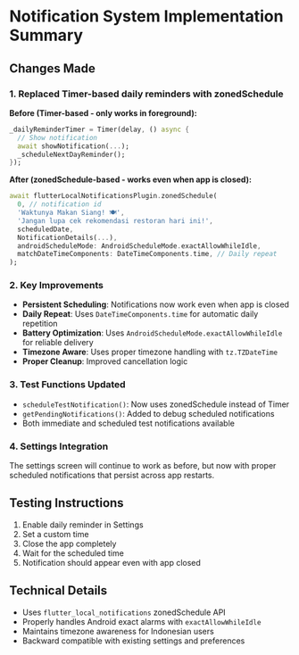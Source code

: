 # Notification System Implementation Summary

## Changes Made

### 1. Replaced Timer-based daily reminders with zonedSchedule

**Before (Timer-based - only works in foreground):**
```dart
_dailyReminderTimer = Timer(delay, () async {
  // Show notification
  await showNotification(...);
  _scheduleNextDayReminder();
});
```

**After (zonedSchedule-based - works even when app is closed):**
```dart
await flutterLocalNotificationsPlugin.zonedSchedule(
  0, // notification id
  'Waktunya Makan Siang! 🍽️',
  'Jangan lupa cek rekomendasi restoran hari ini!',
  scheduledDate,
  NotificationDetails(...),
  androidScheduleMode: AndroidScheduleMode.exactAllowWhileIdle,
  matchDateTimeComponents: DateTimeComponents.time, // Daily repeat
);
```

### 2. Key Improvements

- **Persistent Scheduling**: Notifications now work even when app is closed
- **Daily Repeat**: Uses `DateTimeComponents.time` for automatic daily repetition
- **Battery Optimization**: Uses `AndroidScheduleMode.exactAllowWhileIdle` for reliable delivery
- **Timezone Aware**: Uses proper timezone handling with `tz.TZDateTime`
- **Proper Cleanup**: Improved cancellation logic

### 3. Test Functions Updated

- `scheduleTestNotification()`: Now uses zonedSchedule instead of Timer
- `getPendingNotifications()`: Added to debug scheduled notifications
- Both immediate and scheduled test notifications available

### 4. Settings Integration

The settings screen will continue to work as before, but now with proper scheduled notifications that persist across app restarts.

## Testing Instructions

1. Enable daily reminder in Settings
2. Set a custom time
3. Close the app completely
4. Wait for the scheduled time
5. Notification should appear even with app closed

## Technical Details

- Uses `flutter_local_notifications` zonedSchedule API
- Properly handles Android exact alarms with `exactAllowWhileIdle`
- Maintains timezone awareness for Indonesian users
- Backward compatible with existing settings and preferences